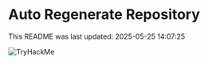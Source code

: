 # Auto Regenerate Repository

This README was last updated: 2025-05-25 14:07:25

 ![TryHackMe](https://tryhackme.com/badge/533634)